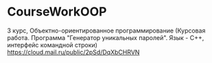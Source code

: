 # CourseWorkOOP
3 курс, Объектно-ориентированное программирование (Курсовая работа. Программа "Генератор уникальных паролей". Язык - С++, интерфейс командной строки)
https://cloud.mail.ru/public/2pSd/DqXbCHRVN
